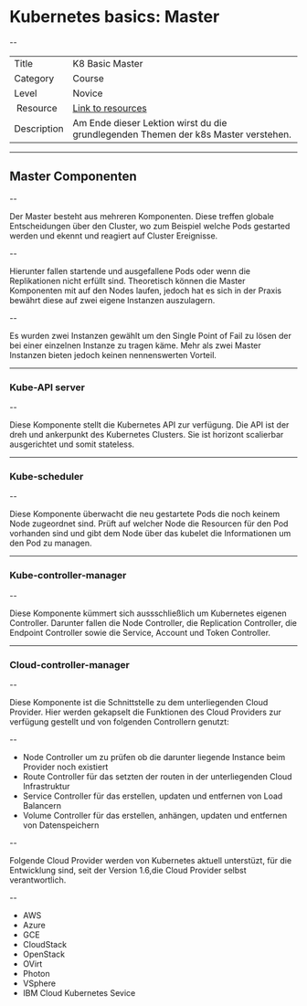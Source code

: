 # Kubernetes basics: Master

--

|||
|---|---|
| Title | K8 Basic Master |
| Category | Course |
| Level | Novice |
| Resource | [Link to resources](https://kubernetes.io/docs/concepts/overview/components/) |
| Description | Am Ende dieser Lektion wirst du die grundlegenden Themen der k8s Master verstehen.|

---

## Master Componenten

--

Der Master besteht aus mehreren Komponenten. Diese treffen globale Entscheidungen über den Cluster, wo zum Beispiel welche Pods gestarted werden und ekennt und reagiert auf Cluster Ereignisse.

--

Hierunter fallen startende und ausgefallene Pods oder wenn die Replikationen nicht erfüllt sind. Theoretisch können die Master Komponenten mit auf den Nodes laufen, jedoch hat es sich in der Praxis bewährt diese auf zwei eigene Instanzen auszulagern.

--

Es wurden zwei Instanzen gewählt um den Single Point of Fail zu lösen der bei einer einzelnen Instanze zu tragen käme. Mehr als zwei Master Instanzen bieten jedoch keinen nennenswerten Vorteil.

---

### Kube-API server

--

Diese Komponente stellt die Kubernetes API zur verfügung. Die API ist der dreh und ankerpunkt des Kubernetes Clusters. Sie ist horizont scalierbar ausgerichtet und somit stateless.

---

### Kube-scheduler

--

Diese Komponente überwacht die neu gestartete Pods die noch keinem Node zugeordnet sind. Prüft auf welcher Node die Resourcen für den Pod vorhanden sind und gibt dem Node über das kubelet die Informationen um den Pod zu managen.

---

### Kube-controller-manager

--

Diese Komponente kümmert sich aussschließlich um Kubernetes eigenen Controller. Darunter fallen die Node Controller, die Replication Controller, die Endpoint Controller sowie die Service, Account und Token Controller.

---

### Cloud-controller-manager

--

Diese Komponente ist die Schnittstelle zu dem unterliegenden Cloud Provider. Hier werden gekapselt die Funktionen des Cloud Providers zur verfügung gestellt und von folgenden Controllern genutzt:

--

- Node Controller um zu prüfen ob die darunter liegende Instance beim Provider noch existiert
- Route Controller für das setzten der routen in der unterliegenden Cloud Infrastruktur
- Service Controller für das erstellen, updaten und entfernen von Load Balancern
- Volume Controller für das erstellen, anhängen, updaten und entfernen von Datenspeichern

--

Folgende Cloud Provider werden von Kubernetes aktuell unterstüzt, für die Entwicklung sind, seit der Version 1.6,die Cloud Provider selbst verantwortlich.

--

- AWS
- Azure
- GCE
- CloudStack
- OpenStack
- OVirt
- Photon
- VSphere
- IBM Cloud Kubernetes Sevice